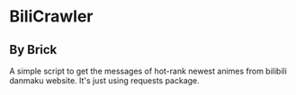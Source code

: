 # BiliCrawler
## By Brick
A simple script to get the messages of hot-rank newest animes from bilibili danmaku website.
It's just using requests package.
